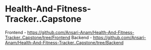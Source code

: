 # Health-And-Fitness-Tracker..Capstone

Frontend - https://github.com/Ansari-Anam/Health-And-Fitness-Tracker..Capstone/tree/Frontend 
Backend - https://github.com/Ansari-Anam/Health-And-Fitness-Tracker..Capstone/tree/Backend
